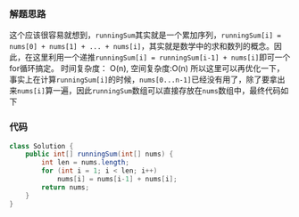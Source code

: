 ### 解题思路
这个应该很容易就想到，`runningSum`其实就是一个累加序列，`runningSum[i] = nums[0] + nums[1] + ... + nums[i]`，其实就是数学中的求和数列的概念。因此，在这里利用一个递推`runningSum[i] = runningSum[i-1] + nums[i]`即可一个for循环搞定。
时间复杂度： O(n), 空间复杂度:O(n)
所以这里可以再优化一下，事实上在计算`runningSum[i]`的时候，`nums[0...n-1]`已经没有用了，除了要拿出来`nums[i]`算一遍，因此`runningSum`数组可以直接存放在`nums`数组中，最终代码如下

### 代码

```java
class Solution {
    public int[] runningSum(int[] nums) {
        int len = nums.length;
        for (int i = 1; i < len; i++)
            nums[i] = nums[i-1] + nums[i];
        return nums;
    }
}
```
